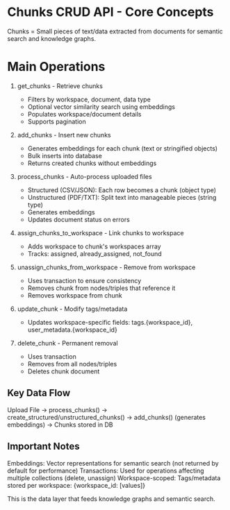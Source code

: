 # Chunks CRUD API - Core Concepts
Chunks = Small pieces of text/data extracted from documents for semantic search and knowledge graphs.

# Main Operations
1. get_chunks - Retrieve chunks
    - Filters by workspace, document, data type
    - Optional vector similarity search using embeddings
    - Populates workspace/document details
    - Supports pagination

2. add_chunks - Insert new chunks
    - Generates embeddings for each chunk (text or stringified objects)
    - Bulk inserts into database
    - Returns created chunks without embeddings

3. process_chunks - Auto-process uploaded files
    - Structured (CSV/JSON): Each row becomes a chunk (object type)
    - Unstructured (PDF/TXT): Split text into manageable pieces (string type)
    - Generates embeddings
    - Updates document status on errors

4. assign_chunks_to_workspace - Link chunks to workspace
    - Adds workspace to chunk's workspaces array
    - Tracks: assigned, already_assigned, not_found

5. unassign_chunks_from_workspace - Remove from workspace
    - Uses transaction to ensure consistency
    - Removes chunk from nodes/triples that reference it
    - Removes workspace from chunk

6. update_chunk - Modify tags/metadata
    - Updates workspace-specific fields: tags.{workspace_id}, user_metadata.{workspace_id}

7. delete_chunk - Permanent removal
    - Uses transaction
    - Removes from all nodes/triples
    - Deletes chunk document

## Key Data Flow
Upload File → process_chunks() 
  → create_structured/unstructured_chunks() 
  → add_chunks() (generates embeddings)
  → Chunks stored in DB

## Important Notes
Embeddings: Vector representations for semantic search (not returned by default for performance)
Transactions: Used for operations affecting multiple collections (delete, unassign)
Workspace-scoped: Tags/metadata stored per workspace: {workspace_id: [values]}

This is the data layer that feeds knowledge graphs and semantic search.